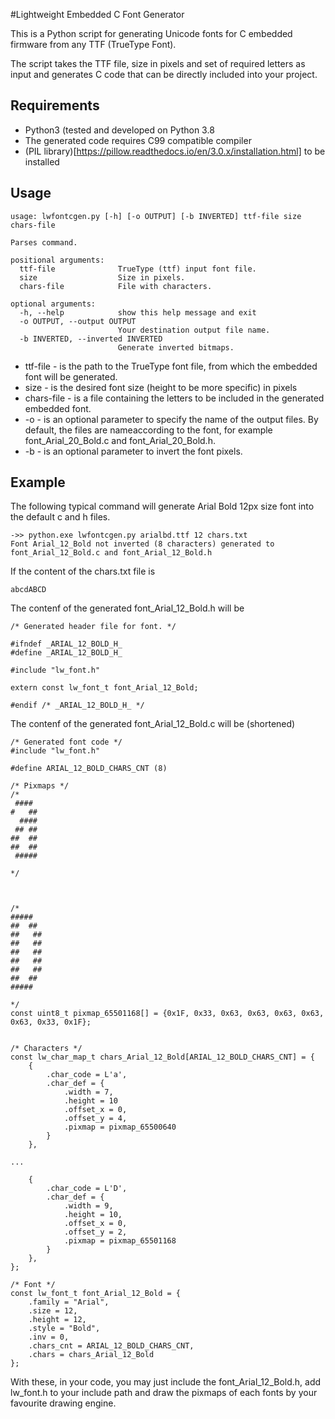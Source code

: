 #Lightweight Embedded C Font Generator

This is a Python script for generating Unicode fonts for C embedded firmware from any
TTF (TrueType Font).

The script takes the TTF file, size in pixels and set of required letters as
input and generates C code that can be directly included into your project.

## Requirements

* Python3 (tested and developed on Python 3.8
* The generated code requires C99 compatible compiler
* (PIL library)[https://pillow.readthedocs.io/en/3.0.x/installation.html] to be installed 

## Usage

    usage: lwfontcgen.py [-h] [-o OUTPUT] [-b INVERTED] ttf-file size chars-file

    Parses command.

    positional arguments:
      ttf-file              TrueType (ttf) input font file.
      size                  Size in pixels.
      chars-file            File with characters.

    optional arguments:
      -h, --help            show this help message and exit
      -o OUTPUT, --output OUTPUT
                            Your destination output file name.
      -b INVERTED, --inverted INVERTED
                            Generate inverted bitmaps.

* ttf-file - is the path to the TrueType font file, from which the embedded font will be generated.
* size - is the desired font size (height to be more specific) in pixels
* chars-file - is a file containing the letters to be included in the generated embedded font.
* -o - is an optional parameter to specify the name of the output files. By default, the files are nameaccording to the font, for example font_Arial_20_Bold.c and font_Arial_20_Bold.h.
* -b - is an optional parameter to invert the font pixels.

## Example

The following typical command will generate Arial Bold 12px size font into the default c and h files.

    ->> python.exe lwfontcgen.py arialbd.ttf 12 chars.txt
    Font Arial_12_Bold not inverted (8 characters) generated to font_Arial_12_Bold.c and font_Arial_12_Bold.h

If the content of the chars.txt file is

    abcdABCD

The contenf of the generated font_Arial_12_Bold.h will be

	/* Generated header file for font. */

	#ifndef _ARIAL_12_BOLD_H_
	#define _ARIAL_12_BOLD_H_

	#include "lw_font.h"

	extern const lw_font_t font_Arial_12_Bold;

	#endif /* _ARIAL_12_BOLD_H_ */
	
The contenf of the generated font_Arial_12_Bold.c will be (shortened)

	/* Generated font code */
	#include "lw_font.h"

	#define ARIAL_12_BOLD_CHARS_CNT (8)

	/* Pixmaps */
	/*
	 ####  
	#   ## 
	  #### 
	 ## ## 
	##  ## 
	##  ## 
	 ##### 

	*/

	

	/*
	#####   
	##  ##  
	##   ## 
	##   ## 
	##   ## 
	##   ## 
	##   ## 
	##  ##  
	#####   

	*/
	const uint8_t pixmap_65501168[] = {0x1F, 0x33, 0x63, 0x63, 0x63, 0x63, 0x63, 0x33, 0x1F};


	/* Characters */
	const lw_char_map_t chars_Arial_12_Bold[ARIAL_12_BOLD_CHARS_CNT] = {
		{
			.char_code = L'a',
			.char_def = {
				.width = 7,
				.height = 10
				.offset_x = 0,
				.offset_y = 4,
				.pixmap = pixmap_65500640
			}
		},	
		
	...
		
		{
			.char_code = L'D',
			.char_def = {
				.width = 9,
				.height = 10,
				.offset_x = 0,
				.offset_y = 2,
				.pixmap = pixmap_65501168
			}
		},
	};

	/* Font */
	const lw_font_t font_Arial_12_Bold = {
		.family = "Arial",
		.size = 12,
		.height = 12,
		.style = "Bold",
		.inv = 0,
		.chars_cnt = ARIAL_12_BOLD_CHARS_CNT,
		.chars = chars_Arial_12_Bold
	};
	
With these, in your code, you may just include the font_Arial_12_Bold.h, add lw_font.h to your include path and draw the pixmaps of each fonts by your favourite drawing engine.